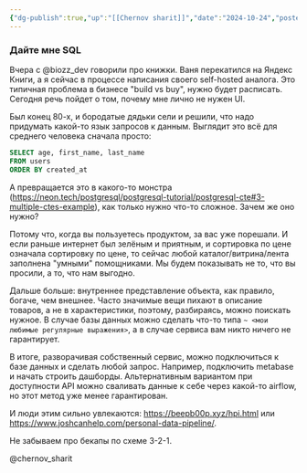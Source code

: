 ```yaml
---
{"dg-publish":true,"up":"[[Chernov sharit]]","date":"2024-10-24","posted":"https://t.me/chernov_sharit/659","modified_at":"2024-10-24T17:45:13+03:00","published_at":"2024-10-24T19:05:00+03:00","dg-path":"/chernov_sharit/2024-10-24 дайте мне SQL.md","permalink":"/chernov-sharit/2024-10-24-dajte-mne-sql/","dgPassFrontmatter":true}
---
```




### **Дайте мне SQL**

Вчера с @biozz_dev говорили про книжки. Ваня перекатился на Яндекс Книги, а я сейчас в процессе написания своего self-hosted аналога. Это типичная проблема в бизнесе "build vs buy", нужно будет расписать. Сегодня речь пойдет о том, почему мне лично не нужен UI.

Был конец 80-х, и бородатые дядьки сели и решили, что надо придумать какой-то язык запросов к данным. Выглядит это всё для среднего человека сначала просто:
```sql
SELECT age, first_name, last_name
FROM users
ORDER BY created_at
```

А превращается это в какого-то монстра (https://neon.tech/postgresql/postgresql-tutorial/postgresql-cte#3-multiple-ctes-example), как только нужно что-то сложное. Зачем же оно нужно?

Потому что, когда вы пользуетесь продуктом, за вас уже порешали. И если раньше интернет был зелёным и приятным, и сортировка по цене означала сортировку по цене, то сейчас любой каталог/витрина/лента заполнена "умными" помощниками. Мы будем показывать не то, что вы просили, а то, что нам выгодно.

Дальше больше: внутреннее представление объекта, как правило, богаче, чем внешнее. Часто значимые вещи пихают в описание товаров, а не в характеристики, поэтому, разбираясь, можно поискать нужное. В случае базы данных можно сделать что-то типа `~ <мои любимые регулярные выражения>`, а в случае сервиса вам никто ничего не гарантирует.

В итоге, разворачивая собственный сервис, можно подключиться к базе данных и сделать любой запрос. Например, подключить metabase и начать строить дашборды. Альтернативным вариантом при доступности API можно сваливать данные к себе через какой-то airflow, но этот метод уже менее гарантирован.

И люди этим сильно увлекаются: https://beepb00p.xyz/hpi.html или https://www.joshcanhelp.com/personal-data-pipeline/.

Не забываем про бекапы по схеме 3-2-1.

@chernov_sharit
